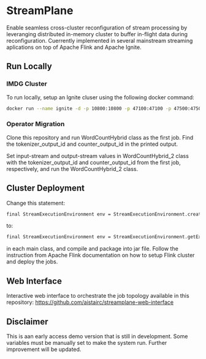 
# StreamPlane

Enable seamless cross-cluster reconfiguration of stream processing by leveranging distributed in-memory cluster to buffer in-flight data during reconfiguration. Cuerrently implemented in several mainstream streaming aplications on top of Apache Flink and Apache Ignite.

## Run Locally

### IMDG Cluster
To run locally, setup an Ignite cluser using the following docker command:

```bash
docker run --name ignite -d -p 10800:10800 -p 47100:47100 -p 47500:47500 apacheignite/ignite
```

### Operator Migration
Clone this repository and run WordCountHybrid class as the first job. Find the tokenizer_output_id and counter_output_id in the printed output.

Set input-stream and output-stream values in WordCountHybrid_2 class with the tokenizer_output_id and counter_output_id from the first job, respectively, and run the WordCountHybrid_2 class.

## Cluster Deployment

Change this statement:
```bash
final StreamExecutionEnvironment env = StreamExecutionEnvironment.createLocalEnvironment(conf);
```
to:
```bash
final StreamExecutionEnvironment env = StreamExecutionEnvironment.getExecutionEnvironment();
```
in each main class, and compile and package into jar file. Follow the instruction from Apache Flink documentation on how to setup Flink cluster and deploy the jobs.

## Web Interface

Interactive web interface to orchestrate the job topology available in this repository: https://github.com/aistairc/streamplane-web-interface

## Disclaimer

This is aan early access demo version that is still in development. Some variables must be manually set to make the system run. Further improvement will be updated.
